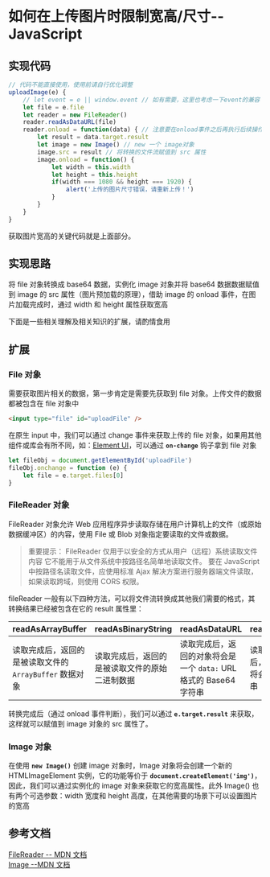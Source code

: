 # 如何在上传图片时限制宽高/尺寸--JavaScript

## 实现代码

```javascript
// 代码不能直接使用，使用前请自行优化调整
uploadImage(e) {
    // let event = e || window.event // 如有需要，这里也考虑一下event的兼容
    let file = e.file
    let reader = new FileReader()
    reader.readAsDataURL(file)
    reader.onload = function(data) { // 注意要在onload事件之后再执行后续操作
        let result = data.target.result
        let image = new Image() // new 一个 image对象
        image.src = result // 将转换的文件流赋值到 src 属性
        image.onload = function() {
            let width = this.width
            let height = this.height
            if(width === 1080 && height === 1920) {
                alert('上传的图片尺寸错误，请重新上传！')
            }
        }
    }
}
```

获取图片宽高的关键代码就是上面部分。

## 实现思路

将 file 对象转换成 base64 数据，实例化 image 对象并将 base64 数据数据赋值到 image 的 src 属性（图片预加载的原理），借助 image 的 onload 事件，在图片加载完成时，通过 width 和 height 属性获取宽高

下面是一些相关理解及相关知识的扩展，请酌情食用

## 扩展

### File 对象

需要获取图片相关的数据，第一步肯定是需要先获取到 file 对象。上传文件的数据都被包含在 file 对象中

```html
<input type="file" id="uploadFile" />
```

在原生 input 中，我们可以通过 change 事件来获取上传的 file 对象，如果用其他组件或库会有所不同，如：[Element UI](https://element.eleme.cn/#/zh-CN/component/upload)，可以通过 **`on-change`** 钩子拿到 file 对象

```javascript
let fileObj = document.getElementById('uploadFile')
fileObj.onchange = function (e) {
	let file = e.target.files[0]
}
```

### FileReader 对象

FileReader 对象允许 Web 应用程序异步读取存储在用户计算机上的文件（或原始数据缓冲区）的内容，使用 File 或 Blob 对象指定要读取的文件或数据。

> 重要提示： FileReader 仅用于以安全的方式从用户（远程）系统读取文件内容 它不能用于从文件系统中按路径名简单地读取文件。 要在 JavaScript 中按路径名读取文件，应使用标准 Ajax 解决方案进行服务器端文件读取，如果读取跨域，则使用 CORS 权限。

fileReader 一般有以下四种方法，可以将文件流转换成其他我们需要的格式，其转换结果已经被包含在它的 result 属性里：

| readAsArrayBuffer                                       | readAsBinaryString                             | readAsDataURL                                                     | readAsText                     |
| ------------------------------------------------------- | ---------------------------------------------- | ----------------------------------------------------------------- | ------------------------------ |
| 读取完成后，返回的是被读取文件的 `ArrayBuffer` 数据对象 | 读取完成后，返回的是被读取文件的原始二进制数据 | 读取完成后，返回的对象将会是一个 `data:` URL 格式的 Base64 字符串 | 读取完成后，返回的将会是字符串 |

转换完成后（通过 onload 事件判断），我们可以通过 **`e.target.result`** 来获取，这样就可以赋值到 image 对象的 src 属性了。

### Image 对象

在使用 **`new Image()`** 创建 image 对象时，Image 对象将会创建一个新的 HTMLImageElement 实例，它的功能等价于 **`document.createElement('img')`**，因此，我们可以通过实例化的 image 对象来获取它的宽高属性。此外 Image() 也有两个可选参数：width 宽度和 height 高度，在其他需要的场景下可以设置图片的宽高

## 参考文档

[FileReader -- MDN 文档](https://developer.mozilla.org/zh-CN/docs/Web/API/FileReader)  
[Image --MDN 文档](https://developer.mozilla.org/zh-CN/docs/Web/API/HTMLImageElement/Image)

<!-- [https://developer.mozilla.org/zh-CN/docs/Web/API/Blob](https://developer.mozilla.org/zh-CN/docs/Web/API/Blob) -->

<!-- https://juejin.im/post/5b18891a6fb9a01e7a44c8bd -->
